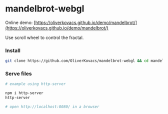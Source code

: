 # mandelbrot-webgl

Online demo: [https://oliverkovacs.github.io/demo/mandelbrot/](https://oliverkovacs.github.io/demo/mandelbrot/)

Use scroll wheel to control the fractal.

### Install
```bash
git clone https://github.com/OliverKovacs/mandelbrot-webgl && cd mandelbrot-webgl
```

### Serve files
```bash
# example using http-server

npm i http-server
http-server

# open http://localhost:8080/ in a browser
```
